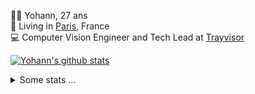 <p>
  👨🏻 <bold>Yohann</bold>, 27 ans<br/>
  💼 Living in <a href="https://www.google.com/maps?q=paris">Paris</a>, France<br/>
  💻 Computer Vision Engineer and Tech Lead at <a href="https://trayvisor.com/">Trayvisor</a><br/>
</p>

<a href="https://github.com/anuraghazra/github-readme-stats"><img align="center" src="https://github-readme-stats-go94hl40s-yohann84l.vercel.app//api?username=yohann84L&show_icons=true&include_all_commits=true" alt="Yohann's github stats" /> </a>


<details>
  <summary>Some stats ...</summary><br/>
  

<!--START_SECTION:waka-->
![Code Time](http://img.shields.io/badge/Code%20Time-1%2C040%20hrs%2054%20mins-blue)

![Profile Views](http://img.shields.io/badge/Profile%20Views-0-blue)

**🐱 My GitHub Data** 

> 📦 440.7 kB Used in GitHub's Storage 
 > 
> 🏆 139 Contributions in the Year 2024
 > 
> 🚫 Not Opted to Hire
 > 
> 📜 25 Public Repositories 
 > 
> 🔑 21 Private Repositories 
 > 
**I'm an Early 🐤** 

```text
🌞 Morning                14354 commits       ████████░░░░░░░░░░░░░░░░░   31.77 % 
🌆 Daytime                25559 commits       ██████████████░░░░░░░░░░░   56.57 % 
🌃 Evening                5097 commits        ███░░░░░░░░░░░░░░░░░░░░░░   11.28 % 
🌙 Night                  172 commits         ░░░░░░░░░░░░░░░░░░░░░░░░░   00.38 % 
```
📅 **I'm Most Productive on Wednesday** 

```text
Monday                   8141 commits        █████░░░░░░░░░░░░░░░░░░░░   18.02 % 
Tuesday                  8292 commits        █████░░░░░░░░░░░░░░░░░░░░   18.35 % 
Wednesday                10136 commits       ██████░░░░░░░░░░░░░░░░░░░   22.43 % 
Thursday                 9534 commits        █████░░░░░░░░░░░░░░░░░░░░   21.10 % 
Friday                   8310 commits        █████░░░░░░░░░░░░░░░░░░░░   18.39 % 
Saturday                 254 commits         ░░░░░░░░░░░░░░░░░░░░░░░░░   00.56 % 
Sunday                   515 commits         ░░░░░░░░░░░░░░░░░░░░░░░░░   01.14 % 
```


📊 **This Week I Spent My Time On** 

```text
🕑︎ Time Zone: Europe/Paris

💬 Programming Languages: 
Python                   7 hrs 11 mins       ████████████░░░░░░░░░░░░░   49.57 % 
TypeScript               3 hrs 48 mins       ███████░░░░░░░░░░░░░░░░░░   26.27 % 
Bash                     31 mins             █░░░░░░░░░░░░░░░░░░░░░░░░   03.62 % 
JavaScript               27 mins             █░░░░░░░░░░░░░░░░░░░░░░░░   03.17 % 
YAML                     26 mins             █░░░░░░░░░░░░░░░░░░░░░░░░   03.08 % 

🔥 Editors: 
PyCharm                  9 hrs 21 mins       ████████████████░░░░░░░░░   64.57 % 
WebStorm                 4 hrs 49 mins       ████████░░░░░░░░░░░░░░░░░   33.22 % 
VS Code                  19 mins             █░░░░░░░░░░░░░░░░░░░░░░░░   02.22 % 

💻 Operating System: 
Mac                      14 hrs 30 mins      █████████████████████████   100.00 % 
```

**I Mostly Code in Python** 

```text
Python                   24 repos            █████████████░░░░░░░░░░░░   53.33 % 
Jupyter Notebook         5 repos             ███░░░░░░░░░░░░░░░░░░░░░░   11.11 % 
JavaScript               3 repos             ██░░░░░░░░░░░░░░░░░░░░░░░   06.67 % 
HTML                     2 repos             █░░░░░░░░░░░░░░░░░░░░░░░░   04.44 % 
Shell                    1 repo              █░░░░░░░░░░░░░░░░░░░░░░░░   02.22 % 
```




 Last Updated on 15/02/2024 00:28:10 UTC
<!--END_SECTION:waka-->
